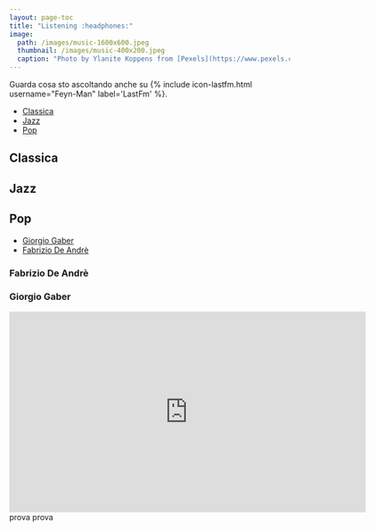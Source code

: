 ```yaml
---
layout: page-toc
title: "Listening :headphones:"
image:
  path: /images/music-1600x600.jpeg
  thumbnail: /images/music-400x200.jpeg
  caption: "Photo by Ylanite Koppens from [Pexels](https://www.pexels.com)"
---
```

Guarda cosa sto ascoltando anche su {% include icon-lastfm.html username="Feyn-Man" label='LastFm' %}.

<nav>
   <ul>
      <li><a href="#classica">Classica</a></li>
      <li><a href="#jazz">Jazz</a></li>
      <li><a href="#pop">Pop</a></li>
   </ul>
</nav>

## Classica

## Jazz

## Pop
<nav>
  <ul>
    <li><a href="#giorgio-gaber">Giorgio Gaber</a></li>
    <li><a href="#fabrizio-de-andre">Fabrizio De Andrè</a></li>
  </ul>
</nav>

### Fabrizio De Andrè

### Giorgio Gaber

<iframe width="640" height="360" src="https://www.youtube.com/embed/o3VEaTN6mF0" frameborder="0" allow="autoplay; encrypted-media" allowfullscreen></iframe> prova
prova
